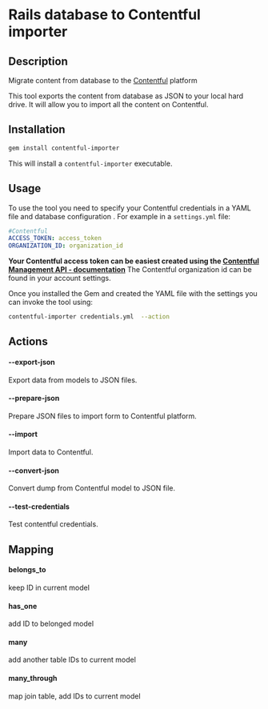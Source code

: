 Rails database to Contentful importer
=================

## Description

Migrate content from database to the [Contentful](https://www.contentful.com) platform

This tool exports the content from database as JSON to your local hard drive. It will allow you to import all the content on Contentful.


## Installation

``` bash
gem install contentful-importer
```

This will install a ```contentful-importer``` executable.

## Usage

To use the tool you need to specify your Contentful credentials in a YAML file and database configuration .
For example in a ```settings.yml``` file:

``` yaml
#Contentful
ACCESS_TOKEN: access_token
ORGANIZATION_ID: organization_id

```

**Your Contentful access token can be easiest created using the [Contentful Management API - documentation](https://www.contentful.com/developers/documentation/content-management-api/#getting-started)**
The Contentful organization id can be found in your account settings.

Once you installed the Gem and created the YAML file with the settings you can invoke the tool using:

``` bash
contentful-importer credentials.yml  --action
```

## Actions

#### --export-json

Export data from models to JSON files.

#### --prepare-json

Prepare JSON files to import form to Contentful platform.

#### --import

Import data to Contentful.

#### --convert-json

Convert dump from Contentful model to JSON file.

#### --test-credentials

Test contentful credentials.


## Mapping

#### belongs_to
 keep ID in current model

#### has_one
 add ID to belonged model

#### many
 add another table IDs to current model

#### many_through
map join table, add IDs to current model